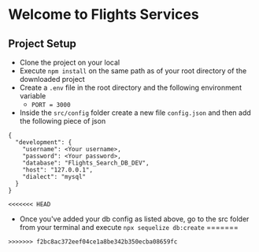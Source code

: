 # Welcome to Flights Services

## Project Setup
- Clone the project on your local
- Execute `npm install` on the same path as of your root directory of the downloaded project
- Create a `.env` file in the root directory and the following environment variable
    - `PORT = 3000`
- Inside the `src/config` folder create a new file `config.json` and then add the following piece of json


```
{
  "development": {
    "username": <Your username>,
    "password": <Your password>,
    "database": "Flights_Search_DB_DEV",
    "host": "127.0.0.1",
    "dialect": "mysql"
  }
}

<<<<<<< HEAD
```

- Once you've added your db config as listed above, go to the src folder from your terminal and execute `npx sequelize db:create`
=======
```
>>>>>>> f2bc8ac372eef04ce1a8be342b350ecba08659fc

